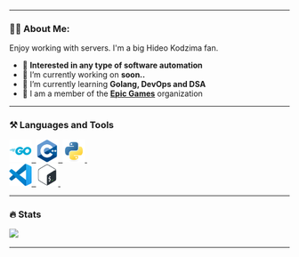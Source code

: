 ****

### 🧑‍🎓 About Me:
Enjoy working with servers. I'm a big Hideo Kodzima fan.
- 🧠 **Interested in any type of software automation**
- 🔭 I’m currently working on **soon..**
- 🌱 I’m currently learning **Golang, DevOps and DSA**
- 👯 I am a member of the [**Epic Games**](https://github.com/EpicGames) organization

****

### ⚒️ Languages and Tools
<div>
  <a href="https://go.dev/">
    <img src="https://github.com/devicons/devicon/blob/master/icons/go/go-original-wordmark.svg" title="Redux" alt="Redux " width="40" height="40"/>&nbsp;
  </a>
  <a href="https://isocpp.org/">
    <img src="https://github.com/devicons/devicon/blob/master/icons/cplusplus/cplusplus-original.svg" title="Redux" alt="Redux " width="40" height="40"/>&nbsp;
  </a>
  <a href="https://www.python.org/">
    <img src="https://github.com/devicons/devicon/blob/master/icons/python/python-original.svg" title="Redux" alt="Redux " width="40" height="40"/>&nbsp;
  </a>
</div>
<div>
  <a href="https://code.visualstudio.com">
    <img src="https://github.com/devicons/devicon/blob/master/icons/vscode/vscode-original.svg" title="Redux" alt="Redux " width="40" height="40"/>&nbsp;
  </a>
  <a href="https://en.wikipedia.org/wiki/Bash_(Unix_shell)">
    <img src="https://github.com/devicons/devicon/blob/master/icons/bash/bash-original.svg" title="Redux" alt="Redux " width="40" height="40"/>&nbsp;
  </a>
</div>

****

### 🔥 Stats
![](http://github-profile-summary-cards.vercel.app/api/cards/profile-details?username=Svyatoslav1x&theme=dark)

****
